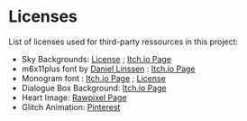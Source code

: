 # Licenses

List of licenses used for third-party ressources in this project:

- Sky Backgrounds: [License](https://craftpix.net/file-licenses/) ; [Itch.io Page](https://free-game-assets.itch.io/free-sky-with-clouds-background-pixel-art-set)
- m6x11plus font by [Daniel Linssen](https://managore.itch.io/) : [Itch.io Page](https://managore.itch.io/m6x11)
- Monogram font : [Itch.io Page](https://datagoblin.itch.io/monogram) ; [License](https://creativecommons.org/publicdomain/zero/1.0/)
- Dialogue Box Background: [Itch.io Page](https://2bitcrook.itch.io/gameboy-dialogue-frames)
- Heart Image: [Rawpixel Page](https://www.rawpixel.com/image/6285666/png-sticker-heart)
- Glitch Animation: [Pinterest](https://fr.pinterest.com/pin/627548529358587736/)